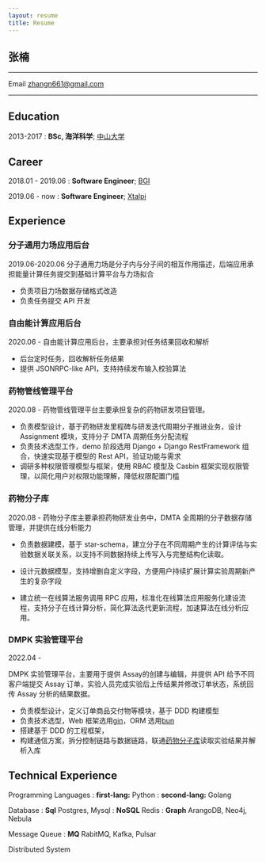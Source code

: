 ```yaml
---
layout: resume
title: Resume
---
```


## 张楠

---

Email zhangn661@gmail.com

---

## Education

2013-2017
: **BSc, 海洋科学**; [中山大学](https://www.sysu.edu.cn/)

## Career

2018.01 - 2019.06
: **Software Engineer**; [BGI](https://www.genomics.cn/)

2019.06 - now
: **Software Engineer**; [Xtalpi](https://www.xtalpi.com/zh-hans/)

## Experience

### 分子通用力场应用后台

2019.06-2020.06
分子通用力场是分子内与分子间的相互作用描述，后端应用承担能量计算任务提交到基础计算平台与力场拟合

- 负责项目力场数据存储格式改造
- 负责任务提交 API 开发

### 自由能计算应用后台

2020.06 -
自由能计算应用后台，主要承担对任务结果回收和解析

- 后台定时任务，回收解析任务结果
- 提供 JSONRPC-like API，支持持续发布输入校验算法

### 药物管线管理平台

2020.08 -
药物管线管理平台主要承担复杂的药物研发项目管理。

- 负责模型设计，基于药物研发里程碑与研发迭代周期分子推进业务，设计 Assignment 模块，支持分子 DMTA 周期任务分配流程
- 负责技术选型工作，demo 阶段选用 Django + Django RestFramework 组合，快速实现基于模型的 Rest API，验证功能与需求
- 调研多种权限管理模型与框架，使用 RBAC 模型及 Casbin 框架实现权限管理，以简化用户对权限功能理解，降低权限配置门槛

### 药物分子库

2020.08 -
药物分子库主要承担药物研发业务中，DMTA 全周期的分子数据存储管理，并提供在线分析能力

- 负责数据建模，基于 star-schema，建立分子在不同周期产生的计算评估与实验数据关联关系，以支持不同数据持续上传写入与完整结构化读取。

- 设计元数据模型，支持增删自定义字段，方便用户持续扩展计算实验周期新产生的复杂字段

- 建立统一在线算法服务调用 RPC 应用，标准化在线算法应用服务化建设流程，支持分子在线计算分析，简化算法迭代更新流程，加速算法在线分析应用。

### DMPK 实验管理平台

2022.04 -

DMPK 实验管理平台，主要用于提供 Assay的创建与编辑，并提供 API 给予不同客户端提交 Assay 订单，实验人员完成实验后上传结果并修改订单状态，系统回传 Assay 分析的结果数据。

- 负责模型设计，定义订单商品交付物等模块，基于 DDD 构建模型
- 负责技术选型，Web 框架选用[gin](https://github.com/gin-gonic/gin)，ORM 选用[bun](https://github.com/uptrace/bun)
- 搭建基于 DDD 的工程框架，
- 构建通信方案，拆分控制链路与数据链路，联通[药物分子库](#药物分子库)读取实验结果并解析入库

## Technical Experience

Programming Languages
: **first-lang:** Python
: **second-lang:** Golang

Database
: **Sql** Postgres, Mysql
: **NoSQL** Redis
: **Graph** ArangoDB, Neo4j, Nebula

Message Queue
: **MQ** RabitMQ, Kafka, Pulsar

Distributed System
